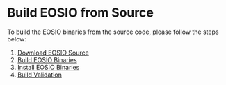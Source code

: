 # Build EOSIO from Source

To build the EOSIO binaries from the source code, please follow the steps below:

1. [Download EOSIO Source](01_download-eosio-source.md)
2. [Build EOSIO Binaries](02_build-eosio-binaries/index.md)
3. [Install EOSIO Binaries](03_install-eosio-binaries.md)
4. [Build Validation](04_build-validation.md)
